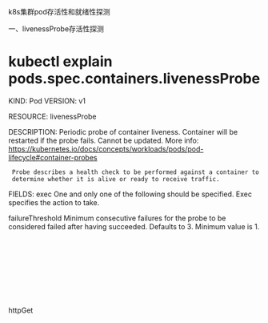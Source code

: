 k8s集群pod存活性和就绪性探测


一、livenessProbe存活性探测

# kubectl explain pods.spec.containers.livenessProbe
KIND:     Pod
VERSION:  v1

RESOURCE: livenessProbe <Object>

DESCRIPTION:
     Periodic probe of container liveness. Container will be restarted if the
     probe fails. Cannot be updated. More info:
     https://kubernetes.io/docs/concepts/workloads/pods/pod-lifecycle#container-probes

     Probe describes a health check to be performed against a container to
     determine whether it is alive or ready to receive traffic.

FIELDS:
   exec	<Object>
     One and only one of the following should be specified. Exec specifies the
     action to take.

   failureThreshold	<integer>
     Minimum consecutive failures for the probe to be considered failed after
     having succeeded. Defaults to 3. Minimum value is 1.

   httpGet	<Object>
     HTTPGet specifies the http request to perform.

   initialDelaySeconds	<integer> 初始化探测，指定初始化时间
     Number of seconds after the container has started before liveness probes
     are initiated. More info:
     https://kubernetes.io/docs/concepts/workloads/pods/pod-lifecycle#container-probes

   periodSeconds	<integer>
     How often (in seconds) to perform the probe. Default to 10 seconds. Minimum
     value is 1.

   successThreshold	<integer>
     Minimum consecutive successes for the probe to be considered successful
     after having failed. Defaults to 1. Must be 1 for liveness. Minimum value
     is 1.

   tcpSocket	<Object>
     TCPSocket specifies an action involving a TCP port. TCP hooks not yet
     supported

   timeoutSeconds	<integer>
     Number of seconds after which the probe times out. Defaults to 1 second.
     Minimum value is 1. More info:
     https://kubernetes.io/docs/concepts/workloads/pods/pod-lifecycle#container-probes


1、exec探针

# cat liveness-exec.yaml 
apiVersion: v1
kind: Pod
metadata: 
  name: liveness-exec-pod
  namespace: default
spec:
  containers:
  - name: liveness-exec-container
    image: busybox:latest
    imagePullPolicy: IfNotPresent
    command: ["/bin/sh","-c","touch /tmp/healthy; sleep 30; rm -f /tmp/healthy; sleep 3600"]
    livenessProbe:
      exec:
        command: ["test","-e","/tmp/healthy"]
      initialDelaySeconds: 2
      periodSeconds: 3

2、http探针

# cat liveness-httpget.yaml 
apiVersion: v1
kind: Pod
metadata: 
  name: nginx
  namespace: default
spec:
  containers:
  - name: nginx
    image: nginx
    imagePullPolicy: IfNotPresent
    ports:
    - name: http
      containerPort: 80
    livenessProbe:
      httpGet:
        port: http
        path: /index.html
      initialDelaySeconds: 2
      periodSeconds: 3

# periodSeconds：代表每次探测时间间隔
# initialDelaySeconds：代表初始化延迟时间，即在一个容器启动后如果直接开始探测那么很有可能会直接探测失败，需要给一个系统初始化的时间

3、TCPSocketAction

# cat tcp-liveness.yaml
apiVersion: v1
kind: Pod
metadata:
  labels:
    test: liveness
  name: liveness-tcp
spec:
  containers:
  - name: liveness-tcp-demo
    image: nginx
    ports:
    - name: http
      containerPort: 80
    livenessProbe:
      tcpSocket:
        port: 80
      initialDelaySeconds: 30
      timeoutSeconds: 1



initialDelaySeconds <integer> ：存活性探测延迟时长，即容器启动多久后再开始第一次探测操作，显示为delay属性，默认为0秒，即容器启动后立刻开始进行探测。
timeoutSeconds <integer>：存活性探测的超时时长，显示为timeout属性，默认为1s，最小值也为1s。
periodSeconds <integer>：存活性探测的频度，显示为period属性，默认为10s，最小值为1s；过高的频率会对pod对象带来较大的额外开销，而过低的频率又会使得对错误的反应不及时。
successThreshold <integer>：处于失败状态时，探测操作至少连续多少次的成功才被认为是通过检测，显示为#success属性，默认值为1，最小值也为1。
failureThreshold：处于成功状态时，探测操作至少连续多少次的失败才被视为是检测不通过，显示为#failure属性，默认值为3，最小值为1。


二、readinessProbe就绪性探测


# vim rediness-httpget.yaml
apiVersion: v1
kind: Pod
metadata: 
  name: readiness-httpget-pod
  namespace: default
spec:
  containers:
  - name: readiness-httpget-container
    image: nginx
    imagePullPolicy: IfNotPresent
    ports:
    - name: http
      containerPort: 80
    readinessProbe:
      httpGet:
        port: http
        path: /index.html
      initialDelaySeconds: 1
      periodSeconds: 3

[root@master1 manifests]# kubectl create -f rediness-httpget.yaml 
pod/readiness-httpget-pod created

# 现在已然处于就绪状态
[root@master1 manifests]# kubectl get pods readiness-httpget-pod
NAME                    READY   STATUS    RESTARTS   AGE
readiness-httpget-pod   1/1     Running   0          35s

# 通过删除和创建index文件来观察pod就绪性状态
[root@master1 manifests]# kubectl exec -it readiness-httpget-pod -- /bin/sh
/ # rm -f /usr/share/nginx/html/index.html  删除index.html文件
/ # echo "hi" >> /usr/share/nginx/html/index.html   创建index.html文件

# 实时观察readiness-httpget-pod就绪性
[root@master1 manifests]# kubectl get pods readiness-httpget-pod -w
NAME                    READY   STATUS    RESTARTS   AGE
readiness-httpget-pod   0/1     Running   0          117s
readiness-httpget-pod   1/1   Running   0     2m27s



三、示例

# cat nginx.yaml

apiVersion: apps/v1 
kind: Deployment 
metadata: 
  name: nginx 
  namespace: open 
  labels: 
    app: nginx 
spec: 
  replicas: 1 
  selector: 
    matchLabels: 
      app: nginx 
  template: 
    metadata: 
      labels: 
        app: nginx 
    spec: 
      imagePullSecrets:
      - name: huoban-harbor
      containers: 
      - name: nginx 
        image: harbor.huoban.com/open/huoban-nginx:v1.1 
        imagePullPolicy: IfNotPresent 
        resources: 
          requests: 
            memory: "25Mi" 
            cpu: "5m" 
          limits: 
            memory: "250Mi" 
            cpu: "50m" 
        ports: 
        - containerPort: 80 
          name: nginx 
		livenessProbe:
          httpGet:
            path: /
            port: 80
          initialDelaySeconds: 3
          timeoutSeconds: 2
        readinessProbe:
          httpGet:
            path: /
            port: 80
          initialDelaySeconds: 3
          timeoutSeconds: 2
